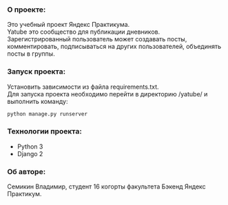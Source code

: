 ### О проекте:

Это учебный проект Яндекс Практикума.  
Yatube это сообщество для публикации дневников. Зарегистрированный пользователь может создавать посты, комментировать, подписываться на других пользователей, объединять посты в группы.

### Запуск проекта:

Установить зависимости из файла requirements.txt.  
Для запуска проекта необходимо перейти в директорию /yatube/ и выполнить команду:

```bash
python manage.py runserver
```

### Технологии проекта:

* Python 3
* Django 2

### Об авторе:

Семикин Владимир, студент 16 когорты факультета Бэкенд Яндекс Практикум.
